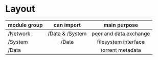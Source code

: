 Layout
======

| module group | can import       | main purpose            |
|:-------------|:----------------:|:-----------------------:|
| /Network     | /Data & /System  | peer and data exchange  |
| /System      | /Data            | filesystem interface    |
| /Data        |                  | torrent metadata        |
